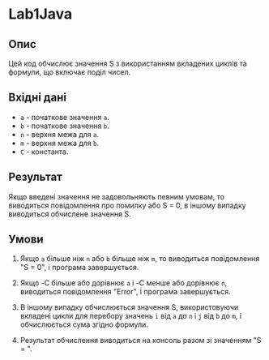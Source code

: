 # Lab1Java
## Опис

Цей код обчислює значення S з використанням вкладених циклів та формули, що включає поділ чисел.

## Вхідні дані

- `a` - початкове значення `a`.
- `b` - початкове значення `b`.
- `n` - верхня межа для `a`.
- `m` - верхня межа для `b`.
- `C` - константа.

## Результат

Якщо введені значення не задовольняють певним умовам, то виводиться повідомлення про помилку або S = 0, в іншому випадку виводиться обчислене значення S.

## Умови

1. Якщо `a` більше ніж `n` або `b` більше ніж `m`, то виводиться повідомлення "S = 0", і програма завершується.

2. Якщо -C більше або дорівнює `a` і -C менше або дорівнює `n`, виводиться повідомлення "Error", і програма завершується.

3. В іншому випадку обчислюється значення S, використовуючи вкладені цикли для перебору значень `i` від `a` до `n` і `j` від `b` до `m`, і обчислюється сума згідно формули.

4. Результат обчислення виводиться на консоль разом зі значенням "S = ".
